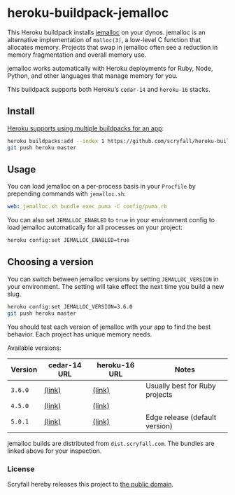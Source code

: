 # heroku-buildpack-jemalloc

This Heroku buildpack installs [jemalloc](http://jemalloc.net/) on your dynos. jemalloc is an alternative implementation of `malloc(3)`, a low-level C function that allocates memory. Projects that swap in jemalloc often see a reduction in memory fragmentation and overall memory use.

jemalloc works automatically with Heroku deployments for Ruby, Node, Python, and other languages that manage memory for you.

This buildpack supports both Heroku’s `cedar-14` and `heroku-16` stacks.

## Install

[Heroku supports using multiple buildpacks for an app](https://devcenter.heroku.com/articles/using-multiple-buildpacks-for-an-app):

```bash
heroku buildpacks:add --index 1 https://github.com/scryfall/heroku-buildpack-jemalloc.git
git push heroku master
```

## Usage

You can load jemalloc on a per-process basis in your `Procfile` by prepending commands with `jemalloc.sh`:

```yaml
web: jemalloc.sh bundle exec puma -C config/puma.rb
```

You can also set `JEMALLOC_ENABLED` to `true` in your environment config to load jemalloc automatically for all processes on your project:

```bash
heroku config:set JEMALLOC_ENABLED=true
```

## Choosing a version

You can switch between jemalloc versions by setting `JEMALLOC_VERSION` in your environment. The setting will take effect the next time you build a new slug.

```bash
heroku config:set JEMALLOC_VERSION=3.6.0
git push heroku master
```

You should test each version of jemalloc with your app to find the best behavior. Each project has unique memory needs.

Available versions:

| Version | cedar-14 URL | heroku-16 URL | Notes |
| ------- | ------------ | ------------- | ----- |
| `3.6.0` | [(link)](https://dist.scryfall.com/jemalloc/cedar-14/jemalloc-3.6.0.tar.bz2) | [(link)](https://dist.scryfall.com/jemalloc/heroku-16/jemalloc-3.6.0.tar.bz2) | Usually best for Ruby projects |
| `4.5.0` | [(link)](https://dist.scryfall.com/jemalloc/cedar-14/jemalloc-4.5.0.tar.bz2) | [(link)](https://dist.scryfall.com/jemalloc/heroku-16/jemalloc-4.5.0.tar.bz2) | |
| `5.0.1` | [(link)](https://dist.scryfall.com/jemalloc/cedar-14/jemalloc-5.0.1.tar.bz2) | [(link)](https://dist.scryfall.com/jemalloc/heroku-16/jemalloc-5.0.1.tar.bz2) | Edge release (default version) |

jemalloc builds are distributed from `dist.scryfall.com`. The bundles are linked above for your inspection.

### License

Scryfall hereby releases this project to [the public domain](LICENSE.md).
